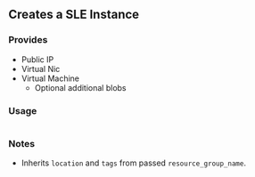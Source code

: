## Creates a SLE Instance

### Provides

* Public IP
* Virtual Nic
* Virtual Machine
    * Optional additional blobs

### Usage

```{text}
```

### Notes

* Inherits `location` and `tags` from passed `resource_group_name`.
